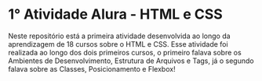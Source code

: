 # 1° Atividade Alura - HTML e CSS
Neste repositório está a primeira atividade desenvolvida ao longo da aprendizagem de 18 cursos sobre o HTML e CSS. Esse atividade foi realizada ao longo dos dois primeiros cursos, o primeiro falava sobre os Ambientes de Desenvolvimento, Estrutura de Arquivos e Tags, já o segundo falava sobre as Classes, Posicionamento e Flexbox!
